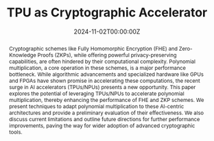 ---
title: "TPU as Cryptographic Accelerator"
authors:
- Rabimba Karanjai
- Sangwon Shin
- Wujie Xiong
- admin
- Lin Chen
- Tianwei Zhang
- Taeweon Suh
- Weidong Shi
- Veronika Kuchta
- Francesco Sica
- Lei Xu

date: "2024-11-02T00:00:00Z"
doi: "10.1145/3696843.3696844"

# Publication type.
# Legend: 0 = Uncategorized; 1 = Conference paper; 2 = Journal article;
# 3 = Preprint / Working Paper; 4 = Report; 5 = Book; 6 = Book section;
# 7 = Thesis; 8 = Patent
publication_types: ["1"]

# Publication name and optional abbreviated publication name.
publication: "*The 13th International Workshop on Hardware and Architectural Support for Security and Privacy (HASP'24)*"
publication_short: ""

abstract: Cryptographic schemes like Fully Homomorphic Encryption (FHE) and Zero-Knowledge Proofs (ZKPs), while offering powerful privacy-preserving capabilities, are often hindered by their computational complexity. Polynomial multiplication, a core operation in these schemes, is a major performance bottleneck. While algorithmic advancements and specialized hardware like GPUs and FPGAs have shown promise in accelerating these computations, the recent surge in AI accelerators (TPUs/NPUs) presents a new opportunity. This paper explores the potential of leveraging TPUs/NPUs to accelerate polynomial multiplication, thereby enhancing the performance of FHE and ZKP schemes. We present techniques to adapt polynomial multiplication to these AI-centric architectures and provide a preliminary evaluation of their effectiveness. We also discuss current limitations and outline future directions for further performance improvements, paving the way for wider adoption of advanced cryptographic tools.
---